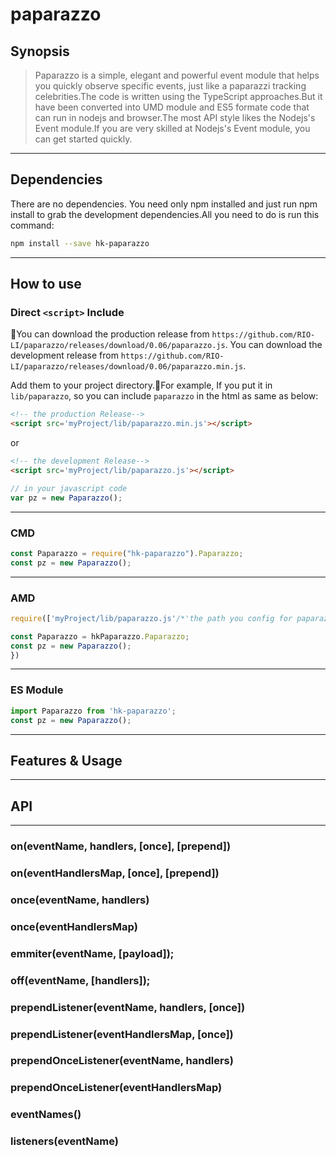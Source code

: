 # paparazzo

## Synopsis
> Paparazzo is a simple, elegant and powerful event module that helps you quickly observe specific events, just like a paparazzi tracking celebrities.The code is written using the TypeScript approaches.But it have been converted into UMD module and ES5 formate code that can run in nodejs and browser.The most API style likes the Nodejs's Event module.If you are very skilled at Nodejs's Event module, you can get started quickly. 

---------------------------------------------------------------

## Dependencies
There are no dependencies. You need only npm installed and just run npm install to grab the development dependencies.All you need to do is run this command:

```bash
npm install --save hk-paparazzo
``` 

---------------------------------------------------------------

## How to use
### Direct `<script>` Include

You can download the production release from `https://github.com/RIO-LI/paparazzo/releases/download/0.06/paparazzo.js`.
You can download the development release from `https://github.com/RIO-LI/paparazzo/releases/download/0.06/paparazzo.min.js`.

Add them to your project directory.For example, If you put it in `lib/paparazzo`, so you can include `paparazzo` in the html as same as below:

```html
<!-- the production Release-->
<script src='myProject/lib/paparazzo.min.js'></script>
```
or
```html
<!-- the development Release-->
<script src='myProject/lib/paparazzo.js'></script>
```

```javascript
// in your javascript code 
var pz = new Paparazzo();
```

---------------------------------------------------------

### CMD

```javascript 
const Paparazzo = require("hk-paparazzo").Paparazzo;
const pz = new Paparazzo();
```

----------------------------------------------------------

### AMD
```javascript
require(['myProject/lib/paparazzo.js'/*'the path you config for paparazzo'*/], function(hkPaparazzo) {

const Paparazzo = hkPaparazzo.Paparazzo;
const pz = new Paparazzo();
})
```

-------------------------------------------------------------

### ES Module

```javascript
import Paparazzo from 'hk-paparazzo';
const pz = new Paparazzo();
```

-------------------------------------------------------------

## Features & Usage

-------------------------------------------------------------


## API

-----------------------------------------------

### on(eventName, handlers, [once], [prepend])

### on(eventHandlersMap, [once], [prepend])

### once(eventName, handlers)

### once(eventHandlersMap)

### emmiter(eventName, [payload]);

### off(eventName, [handlers]);

### prependListener(eventName, handlers, [once])

### prependListener(eventHandlersMap, [once])

### prependOnceListener(eventName, handlers)

### prependOnceListener(eventHandlersMap)

### eventNames()

### listeners(eventName)

